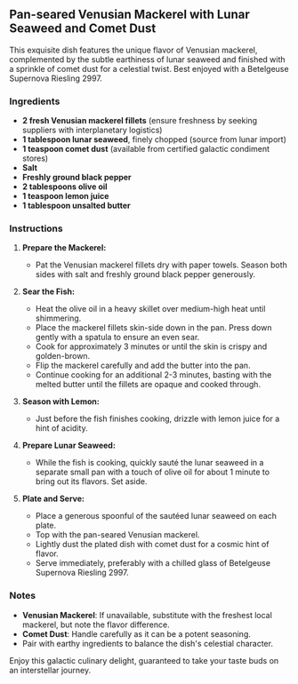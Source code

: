 ## Pan-seared Venusian Mackerel with Lunar Seaweed and Comet Dust

This exquisite dish features the unique flavor of Venusian mackerel, complemented by the subtle earthiness of lunar seaweed and finished with a sprinkle of comet dust for a celestial twist. Best enjoyed with a Betelgeuse Supernova Riesling 2997.

### Ingredients

- **2 fresh Venusian mackerel fillets** (ensure freshness by seeking suppliers with interplanetary logistics)
- **1 tablespoon lunar seaweed**, finely chopped (source from lunar import)
- **1 teaspoon comet dust** (available from certified galactic condiment stores)
- **Salt** 
- **Freshly ground black pepper**
- **2 tablespoons olive oil**
- **1 teaspoon lemon juice**
- **1 tablespoon unsalted butter**

### Instructions

1. **Prepare the Mackerel:**
   - Pat the Venusian mackerel fillets dry with paper towels. Season both sides with salt and freshly ground black pepper generously.

2. **Sear the Fish:**
   - Heat the olive oil in a heavy skillet over medium-high heat until shimmering.
   - Place the mackerel fillets skin-side down in the pan. Press down gently with a spatula to ensure an even sear.
   - Cook for approximately 3 minutes or until the skin is crispy and golden-brown.
   - Flip the mackerel carefully and add the butter into the pan.
   - Continue cooking for an additional 2-3 minutes, basting with the melted butter until the fillets are opaque and cooked through.

3. **Season with Lemon:**
   - Just before the fish finishes cooking, drizzle with lemon juice for a hint of acidity.

4. **Prepare Lunar Seaweed:**
   - While the fish is cooking, quickly sauté the lunar seaweed in a separate small pan with a touch of olive oil for about 1 minute to bring out its flavors. Set aside.

5. **Plate and Serve:**
   - Place a generous spoonful of the sautéed lunar seaweed on each plate.
   - Top with the pan-seared Venusian mackerel.
   - Lightly dust the plated dish with comet dust for a cosmic hint of flavor.
   - Serve immediately, preferably with a chilled glass of Betelgeuse Supernova Riesling 2997.

### Notes
- **Venusian Mackerel**: If unavailable, substitute with the freshest local mackerel, but note the flavor difference.
- **Comet Dust**: Handle carefully as it can be a potent seasoning.
- Pair with earthy ingredients to balance the dish's celestial character.

Enjoy this galactic culinary delight, guaranteed to take your taste buds on an interstellar journey.